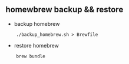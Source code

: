 ## homewbrew backup && restore ##

* backup homebrew

````
    ./backup_homebrew.sh > Brewfile
````

* restore homebrew

````
    brew bundle
````
